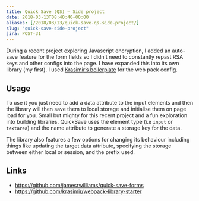 ```yaml
---
title: Quick Save (QS) – Side project
date: 2018-03-13T08:40:40+00:00
aliases: [/2018/03/13/quick-save-qs-side-project/]
slug: "quick-save-side-project"
jira: POST-31
---
```


During a recent project exploring Javascript encryption, I added an auto-save feature for the form fields so I didn&#8217;t need to constantly repast RSA keys and other configs into the page. I have expanded this into its own library (my first). I used [Krasimir&#8217;s boilerplate][1] for the web pack config.

## Usage

To use it you just need to add a data attribute to the input elements and then the library will then save them to local storage and initialise them on page load for you. Small but mighty for this recent project and a fun exploration into building libraries. QuickSave uses the element type (i.e `input` or `textarea`) and the name attribute to generate a storage key for the data.

The library also features a few options for changing its behaviour including things like updating the target data attribute, specifying the storage between either local or session, and the prefix used.

## Links

- <https://github.com/jamesrwilliams/quick-save-forms>
- <https://github.com/krasimir/webpack-library-starter>

[1]: https://github.com/krasimir/webpack-library-starter
